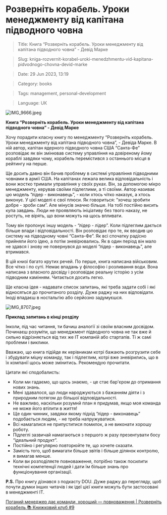# Розверніть корабель. Уроки менеджменту від капітана підводного човна

> Title: Книга “Розверніть корабель. Уроки менеджменту від капітана підводного човна” - Девід Марке

> Slug: kniga-rozvernit-korabel-uroki-menedzhmentu-vid-kapitana-pidvodnogo-chovna-devid-marke

> Date: 29 Jun 2023, 13:19

> Category: books

> Tags: management, personal-development

> Language: UК

![IMG_9666.jpeg](https://res.craft.do/user/full/b5a256f3-51ff-c8e5-10fe-9343b6a0451d/doc/431C9AE8-4B16-4F81-9D8D-3E1A22229D5A/C9B963A9-09FA-44ED-A34F-D8B539193B29_2/eXUP023yopijIhjHcvXvwUeXpFu4hsFjQv4iBxWUJyIz/IMG_9666.jpeg)

**Книга “Розверніть корабель. Уроки менеджменту від капітана підводного човна” - Девід Марке**

Хочу порадити класну книгу по менеджменту “Розверніть корабель. Уроки менеджменту від капітана підводного човна”, - Девіда Марке. В ній автор, капітан ядерного підводного човна США “Санта-Фе” розповідає як він змінював систему управління на довіреному йому кораблі завдяки чому, корабель перемістився з останнього місця в рейтингу на перше.

Ще досить давно він бачив проблему в системі управління підводними човнами в армії США. На капітанах лежала велика відповідальність і вони жостко тримали управління у своїх руках. Він, за допомогою мікро менеджменту, керував своїми підлеглими, а ті своїми. Автор називає цю модель “лідер - виконавець”, - коли хтось чітко наказує, а хтось виконує. У цієї моделі є свої плюси. Як говориться: “хочеш зробити добре - зроби сам”. Але мінусів значно більше. На тобі постійно висить купа завдань. Люди не проявляють ініціативу без твого наказу, не ростуть, не вірять, що вони можуть на щось впливати.

Тому він пропонує іншу модель - “лідер - лідер”. Коли підлеглим дається більше влади і відповідальності. Він розповідає про те, як вводив цю систему на підводному човні “Санта-Фе”. Як всі спочатку радісно прийняли його ідею, а потім зневірювались. Як в один період він мало не здався і знову не повернувся до моделі “лідер - виконавець”, але втримався.

В цій книзі багато крутих речей. По перше, книга написана військовим. Все чітко і по суті. Немає впадань у філософію і розливання води. Вона написана з власного досвіду і розповідає реальну історію з усім підводним камінням. Читається досить легко.

Ще класна ідея - надавати список запитань, які треба задати собі і які відносяться до прочитаного розділу. Дуже раджу на них відповідати. Іноді впадаєш в ностальгію або серйозно задумуєшся.

![IMG_8707.jpeg](https://res.craft.do/user/full/b5a256f3-51ff-c8e5-10fe-9343b6a0451d/doc/431C9AE8-4B16-4F81-9D8D-3E1A22229D5A/BCB87457-7277-4DCA-BDC4-519A6F021F4C_2/2Dia2kBzyGXW28OLjYey8XSjlyidWNRj2wSKJAo5DiAz/IMG_8707.jpeg)

**Приклад запитань в кінці розділу**

Інколи, під час читання, ти бачиш аналогії зі своїм власним досвідом. Починаєш розуміти, що менеджмент підводного човна не так вже й сильно відрізняється від тих же ІТ компаній або стартапів. Ті ж самі проблеми і виклики.

Вважаю, що книга підійде як керівникам котрі бажають розгрузити себе і збудувати міцну команду, так і підлеглим, котрі вже зневірились, що в їх компанії щось може змінитись. Рекомендую прочитати.

Цитати які сподобалисть:

- Коли ми гадаємо, що щось знаємо, - це стає бар'єром до отримання нових знань.
- Мені здавалося, що люди народжуються з бажанням діяти і з природним потягом до більшої відповідальності.
- Не важливо, наскільки розумнй план я придумав, якщо моя команда не може його втілити в життя!
- Ще один чинник, завдяки якому підхід “лідер - виконавець” подобається людям, - не треба напружуватися.
- Всі намагалися не припуститися помилок, а не виконати хорошу роботу.
- Підлеглі зазвичай намагаються з першого ж разу презентувати босу “ідеальний продукт”.
- Постійно і регулярно повторюйте те, що хочете сказати.
- Замість того, щоб вимагати більше звітів і більше ділянок контролю, я вимагав менше.
- Коли ви розподіляєте повноваження, потрібно також посилити технічні компетенції людей і дати їм більше знань про функціонування організації.

**P.S.** Про книгу дізнався з подкасту DOU. Дуже раджу до перегляду, щоб почути думки інших читачів і як ідеї цієї книги можуть бути застосовані в менеджменті IT.

[Поганий менеджер дає команди, хороший — повноваження | Розверніть корабель 📚 Книжковий клуб #9](https://www.youtube.com/watch?v=ji7IgvFyhtc)

